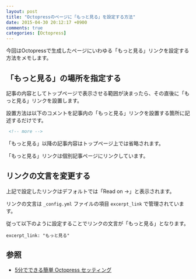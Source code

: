 ```yaml
---
layout: post
title: "Octopressのページに「もっと見る」を設定する方法"
date: 2015-04-30 20:12:17 +0900
comments: true
categories: [Octopress]
---
```

今回はOctopressで生成したページにいわゆる「もっと見る」リンクを設定する方法をメモします。

## 「もっと見る」の場所を指定する

記事の内容としてトップページで表示させる範囲が決まったら、その直後に「もっと見る」リンクを設置します。

設置方法は以下のコメントを記事内の「もっと見る」リンクを設置する箇所に記述するだけです。

```html
 <!-- more -->
```

「もっと見る」以降の記事内容はトップページ上では省略されます。

「もっと見る」リンクは個別記事ページにリンクしています。

## リンクの文言を変更する

上記で設定したリンクはデフォルトでは「Read on →」と表示されます。

リンクの文言は ```_config.yml``` ファイルの項目 ```excerpt_link``` で管理されています。

従って以下のように設定することでリンクの文言が「もっと見る」となります。
```
excerpt_link: "もっと見る"
```

<!-- more -->

## 参照
* [5分でできる簡単 Octopress セッティング](http://morizyun.github.io/blog/octopress-hatena-disqus-new-tab/)
